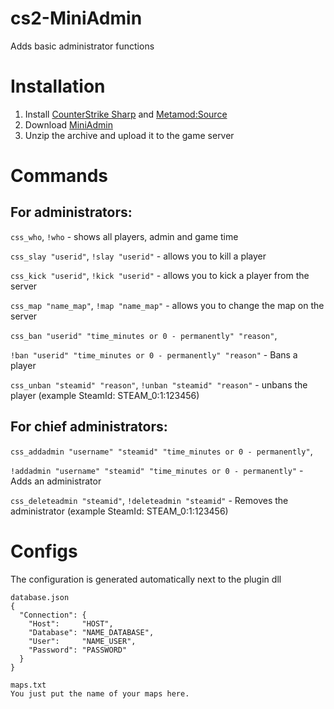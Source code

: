 # cs2-MiniAdmin
Adds basic administrator functions

# Installation
1. Install [CounterStrike Sharp](https://github.com/roflmuffin/CounterStrikeSharp) and [Metamod:Source](https://www.sourcemm.net/downloads.php/?branch=master)
3. Download [MiniAdmin](https://github.com/partiusfabaa/cs2-MiniAdmin/releases/tag/v1.0.0)
4. Unzip the archive and upload it to the game server

# Commands
## For administrators:
`css_who`, `!who` - shows all players, admin and game time

`css_slay "userid"`, `!slay "userid"` - allows you to kill a player

`css_kick "userid"`, `!kick "userid"` - allows you to kick a player from the server

`css_map "name_map"`, `!map "name_map"` - allows you to change the map on the server

`css_ban "userid" "time_minutes or 0 - permanently" "reason"`,

`!ban "userid" "time_minutes or 0 - permanently" "reason"` - Bans a player

`css_unban "steamid" "reason"`, `!unban "steamid" "reason"` - unbans the player (example SteamId: STEAM_0:1:123456)

## For chief administrators:
`css_addadmin "username" "steamid" "time_minutes or 0 - permanently"`, 

`!addadmin "username" "steamid" "time_minutes or 0 - permanently"` - Adds an administrator

`css_deleteadmin "steamid"`, `!deleteadmin "steamid"` - Removes the administrator (example SteamId: STEAM_0:1:123456)

# Configs
The configuration is generated automatically next to the plugin dll
```
database.json
{
  "Connection": {
    "Host": 	"HOST",
    "Database": "NAME_DATABASE",
    "User": 	"NAME_USER",
    "Password": "PASSWORD"
  }
}

maps.txt
You just put the name of your maps here.
```
